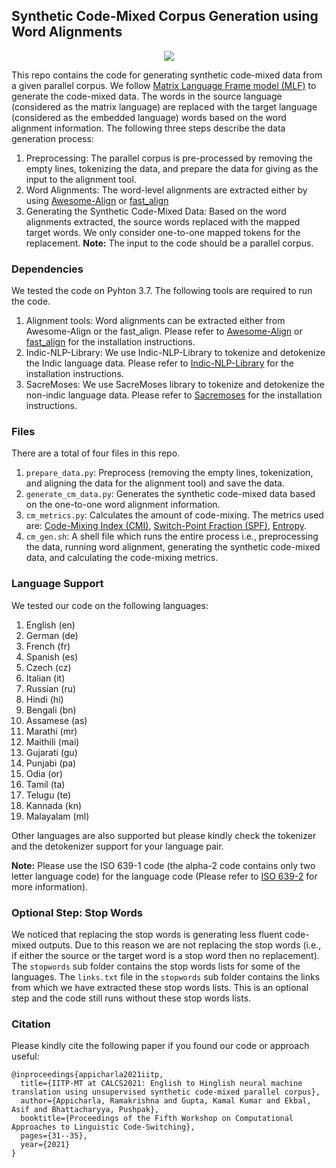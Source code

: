 ## Synthetic Code-Mixed Corpus Generation using Word Alignments

<p align="center">
  <image src="alignment.png"/>
</p>
    
This repo contains the code for generating synthetic code-mixed data from a given parallel corpus.  We follow [Matrix Language Frame model (MLF)](https://en.wikipedia.org/wiki/Code-switching#Matrix_language-frame_model) to generate the code-mixed data. The words in the source language (considered as the matrix language) are replaced with the target language (considered as the embedded language) words based on the word alignment information. The following three steps describe the data generation process:

1. Preprocessing: The parallel corpus is pre-processed by removing the empty lines, tokenizing the data, and prepare the data for giving as the input to the alignment tool.
2. Word Alignments: The word-level alignments are extracted either by using [Awesome-Align](https://github.com/neulab/awesome-align) or [fast_align](https://github.com/clab/fast_align)
3. Generating the Synthetic Code-Mixed Data: Based on the word alignments extracted, the source words replaced with the mapped target words. We only consider one-to-one mapped tokens for the replacement.
**Note:** The input to the code should be a parallel corpus.

### Dependencies
We tested the code on Pyhton 3.7. The following tools are required to run the code.

1. Alignment tools: Word alignments can be extracted either from Awesome-Align or the fast_align. Please refer to [Awesome-Align](https://github.com/neulab/awesome-align) or [fast_align](https://github.com/clab/fast_align) for the installation instructions.
2. Indic-NLP-Library: We use Indic-NLP-Library to tokenize and detokenize the Indic language data. Please refer to [Indic-NLP-Library](https://github.com/anoopkunchukuttan/indic_nlp_library) for the installation instructions.
3. SacreMoses: We use SacreMoses library to tokenize and detokenize the non-indic language data. Please refer to [Sacremoses](https://github.com/hplt-project/sacremoses) for the installation instructions.

### Files
There are a total of four files in this repo.

1. `prepare_data.py`: Preprocess (removing the empty lines, tokenization, and aligning the data for the alignment tool) and save the data.
2. `generate_cm_data.py`: Generates the synthetic code-mixed data based on the one-to-one word alignment information.
3. `cm_metrics.py`: Calculates the amount of code-mixing. The metrics used are: [Code-Mixing Index (CMI)](https://aclanthology.org/L16-1292/), [Switch-Point Fraction (SPF)](https://aclanthology.org/P18-1143/), [Entropy](https://en.wikipedia.org/wiki/Entropy_(information_theory)#Definition).
4. `cm_gen.sh`: A shell file which runs the entire process i.e., preprocessing the data, running word alignment, generating the synthetic code-mixed data, and calculating the code-mixing metrics.

### Language Support
We tested our code on the following languages:
1. English (en)
2. German (de)
3. French (fr)
4. Spanish (es)
5. Czech (cz)
6. Italian (it)
7. Russian (ru)
8. Hindi (hi)
9. Bengali (bn)
10. Assamese (as)
11. Marathi (mr)
12. Maithili (mai)
13. Gujarati (gu)
14. Punjabi (pa)
15. Odia (or)
16. Tamil (ta)
17. Telugu (te)
18. Kannada (kn)
19. Malayalam (ml)

Other languages are also supported but please kindly check the tokenizer and the detokenizer support for your language pair.

**Note:** Please use the ISO 639-1 code (the alpha-2 code contains only two letter language code) for the language code (Please refer to [ISO 639-2](https://www.loc.gov/standards/iso639-2/php/code_list.php) for more information).

### Optional Step: Stop Words
We noticed that replacing the stop words is generating less fluent code-mixed outputs. Due to this reason we are not replacing the stop words (i.e., if either the source or the target word is a stop word then no replacement). The `stopwords` sub folder contains the stop words lists for some of the languages. The `links.txt` file in the `stopwords` sub folder contains the links from which we have extracted these stop words lists. This is an optional step and the code still runs without these stop words lists.

### Citation
Please kindly cite the following paper if you found our code or approach useful:

```
@inproceedings{appicharla2021iitp,
  title={IITP-MT at CALCS2021: English to Hinglish neural machine translation using unsupervised synthetic code-mixed parallel corpus},
  author={Appicharla, Ramakrishna and Gupta, Kamal Kumar and Ekbal, Asif and Bhattacharyya, Pushpak},
  booktitle={Proceedings of the Fifth Workshop on Computational Approaches to Linguistic Code-Switching},
  pages={31--35},
  year={2021}
}
```
